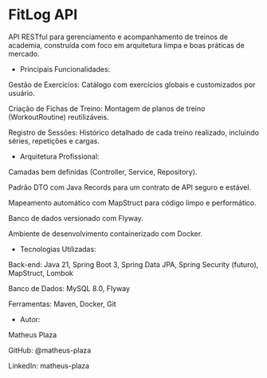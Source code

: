 # FitLog API

API RESTful para gerenciamento e acompanhamento de treinos de academia, construída com foco em arquitetura limpa e boas práticas de mercado.

 - Principais Funcionalidades:
   
Gestão de Exercícios: Catálogo com exercícios globais e customizados por usuário.

Criação de Fichas de Treino: Montagem de planos de treino (WorkoutRoutine) reutilizáveis.

Registro de Sessões: Histórico detalhado de cada treino realizado, incluindo séries, repetições e cargas.

 - Arquitetura Profissional:

Camadas bem definidas (Controller, Service, Repository).

Padrão DTO com Java Records para um contrato de API seguro e estável.

Mapeamento automático com MapStruct para código limpo e performático.

Banco de dados versionado com Flyway.

Ambiente de desenvolvimento containerizado com Docker.

 - Tecnologias Utilizadas:
   
Back-end: Java 21, Spring Boot 3, Spring Data JPA, Spring Security (futuro), MapStruct, Lombok

Banco de Dados: MySQL 8.0, Flyway

Ferramentas: Maven, Docker, Git

 - Autor:
   
Matheus Plaza

GitHub: @matheus-plaza

LinkedIn: matheus-plaza
